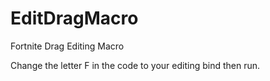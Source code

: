 # EditDragMacro
Fortnite Drag Editing Macro


Change the letter F in the code to your editing bind then run.

